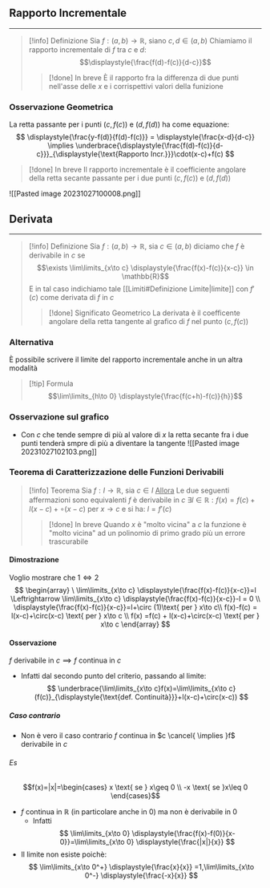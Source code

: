## Rapporto Incrementale
---
>[!info] Definizione
>Sia $f:(a,b)\to\mathbb{R}$, siano $c,d\in(a,b)$
>Chiamiamo il rapporto incrementale di $f$ tra $c$ e $d$:
>$$\displaystyle{\frac{f(d)-f(c)}{d-c}}$$
>>[!done] In breve
>>È il rapporto fra la differenza di due punti nell'asse delle $x$ e i corrispettivi valori della funizione

### Osservazione Geometrica
La retta passante per i punti $(c,f(c))$ e $(d,f(d))$ ha come equazione:
$$
\displaystyle{\frac{y-f(d)}{f(d)-f(c)}} = \displaystyle{\frac{x-d}{d-c}} \implies \underbrace{\displaystyle{\frac{f(d)-f(c)}{d-c}}}_{\displaystyle{\text{Rapporto Incr.}}}\cdot(x-c)+f(c)
$$
>[!done] In breve
>Il rapporto incrementale è il coefficiente angolare della retta secante passante per i due punti $(c,f(c))$ e $(d,f(d))$ 

![[Pasted image 20231027100008.png]]
## Derivata
---
>[!info] Definizione
>Sia $f:(a,b)\to\mathbb{R}$, sia $c\in(a,b)$ diciamo che $f$ è derivabile in $c$ se
>$$\exists \lim\limits_{x\to c} \displaystyle{\frac{f(x)-f(c)}{x-c}} \in \mathbb{R}$$
>E in tal caso indichiamo tale [[Limiti#Definizione Limite|limite]] con $f'(c)$ come  derivata di $f$ in $c$
>>[!done] Significato Geometrico
>>La derivata è il coefficente angolare della retta tangente al grafico di $f$ nel punto $(c,f(c))$
### Alternativa
È possibile scrivere il limite del rapporto incrementale anche in un altra modalità
>[!tip] Formula
>$$\lim\limits_{h\to 0} \displaystyle{\frac{f(c+h)-f(c)}{h}}$$

### Osservazione sul grafico
- Con $c$ che tende sempre di più al valore di $x$ la retta secante fra i due punti tenderà smpre di più a diventare la tangente
![[Pasted image 20231027102103.png]]

### Teorema di Caratterizzazione delle Funzioni Derivabili
>[!info] Teorema
>Sia $f:I\to\mathbb{R}$, sia $c\in I$
><u>Allora</u>
>Le due seguenti affermazioni sono equivalenti
>$f$ è derivabile in $c$
>$\exists l\in\mathbb{R}:f(x)=f(c)+l(x-c)+\circ(x-c) \text{ per }x\to c$
>e si ha: $l = f'(c)$
>>[!done] In breve
>>Quando $x$ è "molto vicina" a $c$ la funzione è "molto vicina" ad un polinomio di primo grado più un errore trascurabile

#### Dimostrazione
Voglio mostrare che $1\Leftrightarrow 2$
$$
\begin{array}
\ \lim\limits_{x\to c} \displaystyle{\frac{f(x)-f(c)}{x-c}}=l \Leftrightarrow \lim\limits_{x\to c} \displaystyle{\frac{f(x)-f(c)}{x-c}}-l = 0 \\
\displaystyle{\frac{f(x)-f(c)}{x-c}}=l+\circ (1)\text{ per } x\to c\\
f(x)-f(c) = l(x-c)+\circ(x-c) \text{ per } x\to c \\
f(x) =f(c) + l(x-c)+\circ(x-c) \text{ per } x\to c
\end{array}
$$
#### Osservazione
$f$ derivabile in $c \implies f$ continua in $c$
- Infatti dal secondo punto del criterio, passando al limite:
$$
\underbrace{\lim\limits_{x\to c}f(x)=\lim\limits_{x\to c}(f(c)}_{\displaystyle{\text{def. Continuità}}}+l(x-c)+\circ(x-c))
$$
##### Caso contrario
- Non è vero il caso contrario
$f$ continua in $c \cancel{ \implies }f$ derivabile in $c$
###### Es
$$f(x)=|x|=\begin{cases}
x \text{ se } x\geq 0 \\
-x \text{ se }x\leq 0
\end{cases}$$
- $f$ continua in $\mathbb{R}$ (in particolare anche in $0$) ma non è derivabile in $0$
	- Infatti
$$
\lim\limits_{x\to 0} \displaystyle{\frac{f(x)-f(0)}{x-0}}=\lim\limits_{x\to 0} \displaystyle{\frac{|x|}{x}}
$$
- Il limite non esiste poichè:
$$
\lim\limits_{x\to 0^+} \displaystyle{\frac{x}{x}} =1,\lim\limits_{x\to 0^-} \displaystyle{\frac{-x}{x}}
$$
